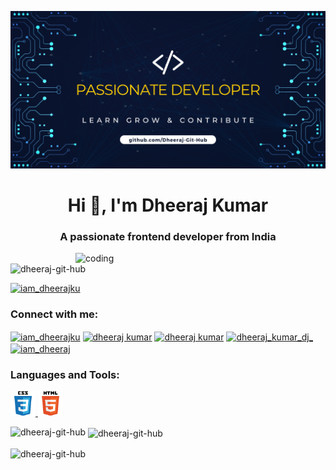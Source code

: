 ![logo](GitHubBanner.png)
<h1 align="center">Hi 👋, I'm Dheeraj Kumar</h1>
<h3 align="center">A passionate frontend developer from India</h3>

<img align="right" alt="coding" width="400" src="https://icones8.fr/illustrations/illustration/coworking-male-programmer-writing-program-code--animated">

<p align="left"> <img src="https://komarev.com/ghpvc/?username=dheeraj-git-hub&label=Profile%20views&color=0e75b6&style=flat" alt="dheeraj-git-hub" /> </p>

<p align="left"> <a href="https://twitter.com/iam_dheerajku" target="blank"><img src="https://img.shields.io/twitter/follow/iam_dheerajku?logo=twitter&style=for-the-badge" alt="iam_dheerajku" /></a> </p>

<h3 align="left">Connect with me:</h3>
<p align="left">
<a href="https://twitter.com/iam_dheerajku" target="blank"><img align="center" src="https://raw.githubusercontent.com/rahuldkjain/github-profile-readme-generator/master/src/images/icons/Social/twitter.svg" alt="iam_dheerajku" height="30" width="40" /></a>
<a href="https://linkedin.com/in/dheeraj kumar" target="blank"><img align="center" src="https://raw.githubusercontent.com/rahuldkjain/github-profile-readme-generator/master/src/images/icons/Social/linked-in-alt.svg" alt="dheeraj kumar" height="30" width="40" /></a>
<a href="https://fb.com/dheeraj kumar" target="blank"><img align="center" src="https://raw.githubusercontent.com/rahuldkjain/github-profile-readme-generator/master/src/images/icons/Social/facebook.svg" alt="dheeraj kumar" height="30" width="40" /></a>
<a href="https://instagram.com/dheeraj_kumar_dj_" target="blank"><img align="center" src="https://raw.githubusercontent.com/rahuldkjain/github-profile-readme-generator/master/src/images/icons/Social/instagram.svg" alt="dheeraj_kumar_dj_" height="30" width="40" /></a>
<a href="https://discord.gg/iam_dheeraj" target="blank"><img align="center" src="https://raw.githubusercontent.com/rahuldkjain/github-profile-readme-generator/master/src/images/icons/Social/discord.svg" alt="iam_dheeraj" height="30" width="40" /></a>
</p>

<h3 align="left">Languages and Tools:</h3>
<p align="left"> <a href="https://www.w3schools.com/css/" target="_blank" rel="noreferrer"> <img src="https://raw.githubusercontent.com/devicons/devicon/master/icons/css3/css3-original-wordmark.svg" alt="css3" width="40" height="40"/> </a> <a href="https://www.w3.org/html/" target="_blank" rel="noreferrer"> <img src="https://raw.githubusercontent.com/devicons/devicon/master/icons/html5/html5-original-wordmark.svg" alt="html5" width="40" height="40"/> </a> </p>

<p><img align="left" src="https://github-readme-stats.vercel.app/api/top-langs?username=dheeraj-git-hub&show_icons=true&locale=en&layout=compact" alt="dheeraj-git-hub" /></p>

<p>&nbsp;<img align="center" src="https://github-readme-stats.vercel.app/api?username=dheeraj-git-hub&show_icons=true&locale=en" alt="dheeraj-git-hub" /></p>

<p><img align="center" src="https://github-readme-streak-stats.herokuapp.com/?user=dheeraj-git-hub&" alt="dheeraj-git-hub" /></p>

